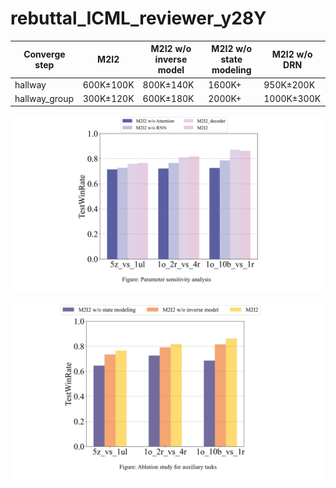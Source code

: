 # rebuttal_ICML_reviewer_y28Y

|Converge step|M2I2|M2I2 w/o inverse model|M2I2 w/o state modeling|M2I2 w/o DRN|
|-|-|-|-|-|
|hallway|600K±100K|800K±140K|1600K+|950K±200K|
|hallway_group|300K±120K|600K±180K|2000K+|1000K±300K|


![Parameter sensitivity analysis](Parameter_sensitivity_analysis.png)

![Ablation for auxiliary tasks](Ablation_for_auxiliary_tasks.png)
